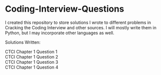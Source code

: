 # Coding-Interview-Questions

I created this repository to store solutions I wrote to different problems in Cracking the Coding Interview and other sources. I will mostly write them in Python, but I may incorporate other languages as well. 

Solutions Written: 

CTCI Chapter 1 Question 1  <br />
CTCI Chapter 1 Question 2  <br /> 
CTCI Chapter 1 Question 3  <br />
CTCI Chapter 1 Question 4
